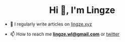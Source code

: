 <h1 align="center">Hi 👋, I'm Lingze</h1>


- 📝 I regularly write articles on [lingze.xyz](https://lingze.xyz/)

- 📫 How to reach me **lingze.wl@gmail.com** or [twitter](https://twitter.com/wlingze)

